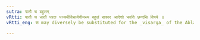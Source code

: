 ```yaml
---
sutra: पातौ च बहुलम्
vRtti: पातौ च धातौ परतः पञ्चमीविसर्जनीयस्य बहुलं सकार आदेशो भवति छन्दसि विषये ॥
vRtti_eng: स may diversely be substituted for the _visarga_ of the Ablative before the verb पातु in the _Chhandas_.

---
```

